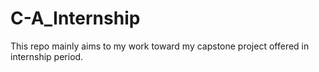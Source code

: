 # C-A_Internship
This repo mainly aims to my work toward my capstone project offered in internship period.
